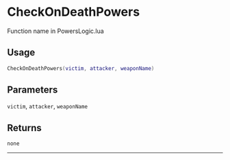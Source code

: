 # CheckOnDeathPowers
Function name in PowersLogic.lua
## Usage
```lua
CheckOnDeathPowers(victim, attacker, weaponName)
```
## Parameters
`victim`, `attacker`, `weaponName`
## Returns
`none`

---